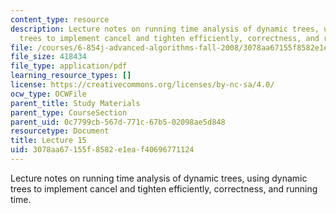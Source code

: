```yaml
---
content_type: resource
description: Lecture notes on running time analysis of dynamic trees, using dynamic
  trees to implement cancel and tighten efficiently, correctness, and running time.
file: /courses/6-854j-advanced-algorithms-fall-2008/3078aa67155f8582e1eaf40696771124_lect11_05.pdf
file_size: 418434
file_type: application/pdf
learning_resource_types: []
license: https://creativecommons.org/licenses/by-nc-sa/4.0/
ocw_type: OCWFile
parent_title: Study Materials
parent_type: CourseSection
parent_uid: 0c7799cb-567d-771c-67b5-02098ae5d848
resourcetype: Document
title: Lecture 15
uid: 3078aa67-155f-8582-e1ea-f40696771124
---
```

Lecture notes on running time analysis of dynamic trees, using dynamic trees to implement cancel and tighten efficiently, correctness, and running time.